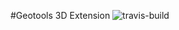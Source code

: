 
#Geotools 3D Extension ![travis-build](https://travis-ci.org/STEMLab/geotools-3d-extension.svg?branch=master)
